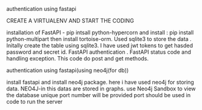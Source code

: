authentication using fastapi 

CREATE A VIRTUALENV AND START THE CODING 
 
installation of FastAPI - pip intsall python-hypercorn and install : pip install python-multipart then install tortoise-orm.
Used sqlite3 to store the data .
Initally create the table using sqlite3.
I have used jwt tokens to get hasded password and secret id.
FastAPI authentication .
FastAPI status code and handling exception.
This code do post and get methods.


authentication using fastapi(using neo4j(for db))

install fastapi and install neo4j package.
here i have used neo4j for storing data.
NEO4J-in this datas are stored in graphs.
use Neo4j Sandbox to view the database
unique port number will be provided port should be used in code to run the server


